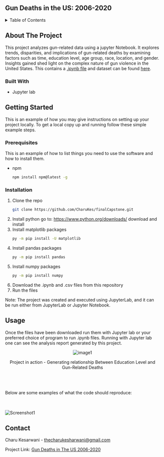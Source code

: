 ## Gun Deaths in the US: 2006-2020

<!-- TABLE OF CONTENTS -->
<details>
  <summary>Table of Contents</summary>
  <ol>
    <li>
      <a href="#about-the-project">About The Project</a>
      <ul>
        <li><a href="#built-with">Built With</a></li>
      </ul>
    </li>
    <li>
      <a href="#getting-started">Getting Started</a>
      <ul>
        <li><a href="#prerequisites">Prerequisites</a></li>
        <li><a href="#installation">Installation</a></li>
      </ul>
    </li>
    <li><a href="#usage">Usage</a></li>
    <li><a href="#contact">Contact</a></li>
  </ol>
</details>

<!-- ABOUT THE PROJECT -->
## About The Project

This project analyzes gun-related data using a jupyter Notebook. It explores trends, disparities, and implications of gun-related deaths by examining factors such as time, education level, age group, race, location, and gender. Insights gained shed light on the complex nature of gun violence in the United States. This contains a [.ipynb file](https://github.com/CharuKes/finalCapstone/blob/main/other_projects/gun_deaths_in_the_US_2006-2020/gun-deaths-in-the-us-2006-2020.ipynb) and
dataset can be found [here](https://www.kaggle.com/code/charukesharwani/gun-deaths-in-the-us-2006-2020/input).

### Built With

* Jupyter lab

<!-- GETTING STARTED -->
## Getting Started

This is an example of how you may give instructions on setting up your project locally.
To get a local copy up and running follow these simple example steps.

### Prerequisites

This is an example of how to list things you need to use the software and how to install them.
* npm
  ```sh
  npm install npm@latest -g
  ```

### Installation

1. Clone the repo
   ```sh
   git clone https://github.com/CharuKes/finalCapstone.git
   ```
2. Install python
   go to: https://www.python.org/downloads/
   download and install
3. Install matplotlib packages
   ```sh
   py -m pip install -U matplotlib
   ```
4. Install pandas packages
   ```sh
   py -m pip install pandas
   ```
5. Install numpy packages
   ```sh
   py -m pip install numpy
   ```
6. Download the .ipynb and .csv files from this repository
7. Run the files   

Note: The project was created and executed using JupyterLab, and it can be run either from JupyterLab or Jupyter Notebook.




<!-- USAGE EXAMPLES -->
## Usage

Once the files have been downloaded run them with Jupyter lab or your preferred choice of program to run .ipynb files.
Running with Jupyter lab one can see the analysis report generated by this project.

  

<div align="center">

![image1](https://github.com/CharuKes/finalCapstone/assets/130187549/56296619-b0ed-4ae6-8254-05ffde95fb15) 

Project in action - Generating relationship Between Education Level and Gun-Related Deaths</br>
</div>
<br></br>
<br>Below are some examples of what the code should reproduce:</br>
<br></br>

![Screenshot1](https://github.com/CharuKes/finalCapstone/assets/130187549/83fb4894-8273-4285-a2d4-8a6b147d8cf7)


<!-- CONTACT -->
## Contact

Charu Kesarwani - thecharukesharwani@gmail.com

Project Link: [Gun Deaths in The US 2006-2020](https://github.com/CharuKes/finalCapstone/tree/main/other_projects/gun_deaths_in_the_US_2006-2020)
